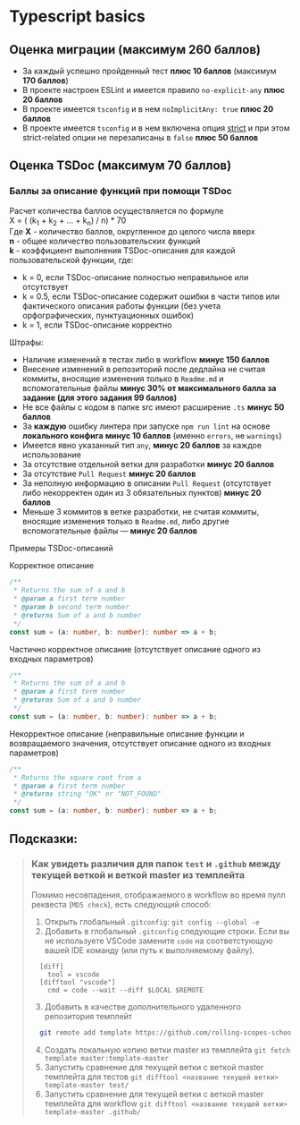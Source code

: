 # Typescript basics

## Оценка миграции (максимум **260 баллов**)

- За каждый успешно пройденный тест **плюс 10 баллов** (максимум **170 баллов**)
- В проекте настроен ESLint и имеется правило `no-explicit-any` **плюс 20 баллов**
- В проекте имеется `tsconfig` и в нем `noImplicitAny: true` **плюс 20 баллов**
- В проекте имеется `tsconfig` и в нем включена опция [strict](https://www.typescriptlang.org/tsconfig#strict) и при этом strict-related опции не перезаписаны в `false` **плюс 50 баллов**

## Оценка TSDoc (максимум **70 баллов**)

### Баллы за описание функций при помощи TSDoc

Расчет количества баллов осуществляется по формуле  
X = ( (k<sub>1</sub> + k<sub>2</sub> + ... + k<sub>n</sub>) / n) * 70  
Где **X** - количество баллов, округленное до целого числа вверх  
**n** - общее количество пользовательских функций  
**k** - коэффициент выполнения TSDoc-описания для каждой пользовательской функции, где:  
* k = 0, если TSDoc-описание полностью неправильное или отсутствует  
* k = 0.5, если TSDoc-описание содержит ошибки в части типов или фактического описания работы функции (без учета орфографических, пунктуационных ошибок)  
* k = 1, если TSDoc-описание корректно


Штрафы:
* Наличие изменений в тестах либо в workflow **минус 150 баллов**
* Внесение изменений в репозиторий после дедлайна не считая коммиты, вносящие изменения только в `Readme.md` и вспомогательные файлы **минус 30% от максимального балла за задание (для этого задания 99 баллов)**
* Не все файлы с кодом в папке src имеют расширение `.ts` **минус 50 баллов**
* За **каждую** ошибку линтера при запуске `npm run lint` на основе **локального конфига** **минус 10 баллов** (именно `errors`, не `warnings`)
* Имеется явно указанный тип `any`, **минус 20 баллов** за каждое использование
* За отсутствие отдельной ветки для разработки **минус 20 баллов**
* За отсутствие `Pull Request` **минус 20 баллов**
* За неполную информацию в описании `Pull Request` (отсутствует либо некорректен один из 3 обязательных пунктов) **минус 20 баллов**
* Меньше 3 коммитов в ветке разработки, не считая коммиты, вносящие изменения только в `Readme.md`, либо другие вспомогательные файлы — **минус 20 баллов**

Примеры TSDoc-описаний

Корректное описание
```ts
/**
 * Returns the sum of a and b
 * @param a first term number
 * @param b second term number
 * @returns Sum of a and b number
 */
const sum = (a: number, b: number): number => a + b;
```

Частично корректное описание (отсутствует описание одного из входных параметров)
```ts
/**
 * Returns the sum of a and b
 * @param a first term number
 * @returns Sum of a and b number
 */
const sum = (a: number, b: number): number => a + b;
```

Некорректное описание (неправильные описание функции и возвращаемого значения, отсутствует описание одного из входных параметров)
```ts
/**
 * Returns the square root from a
 * @param a first term number
 * @returns string "OK" or "NOT_FOUND"
 */
const sum = (a: number, b: number): number => a + b;
```

## Подсказки:

> ### **Как увидеть различия для папок `test` и `.github` между текущей веткой и веткой master из темплейта**
>  Помимо несовпадения, отображаемого в workflow во время пулл реквеста (`MD5 check`), есть следующий способ:
>  1. Открыть глобальный `.gitconfig`:
>    `git config --global -e`
>  2. Добавить в глобальный `.gitconfig` следующие строки. Если вы не используете VSCode замените `code` на соответстующую вашей IDE команду (или путь к выполняемому файлу).
>    ```
>      [diff]
>        tool = vscode
>      [difftool "vscode"]
>        cmd = code --wait --diff $LOCAL $REMOTE
>    ```
>  3. Добавить в качестве дополнительного удаленного репозитория темплейт
>    ```bash
>      git remote add template https://github.com/rolling-scopes-school/nodejs-course-template.git
>    ```
>  4. Создать локальную копию ветки master из темплейта
>     `git fetch template master:template-master`
>  5. Запустить сравнение для текущей ветки с веткой master темплейта для тестов
>    `git difftool <название текущей ветки> template-master test/`
>  5. Запустить сравнение для текущей ветки с веткой master темплейта для workflow
>    `git difftool <название текущей ветки> template-master .github/`
